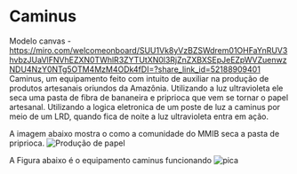 # Caminus
Modelo canvas - https://miro.com/welcomeonboard/SUU1Vk8yVzBZSWdrem01OHFaYnRUV3hvbzJUaVlFNVhEZXN0TWhlR3ZYTUtXN0l3RjZnZXBXSEpJeEZpWVZuenwzNDU4NzY0NTg5OTM4MzM4ODk4fDI=?share_link_id=52188909401
Caminus, um equipamento feito com intuito de auxiliar na produção de produtos artesanais oriundos da Amazônia. Utilizando a luz ultravioleta ele seca uma pasta de fibra de bananeira e priprioca que vem se tornar o papel artesanal. Utilizando a logica eletronica de um poste de luz a caminus por meio de um LRD, quando fica de noite a luz ultravioleta entra em ação.



A imagem abaixo mostra o como a comunidade do MMIB seca a pasta de priprioca.
![Produção de papel](https://github.com/Thiagottf/Caminus/assets/93489494/39ffd794-7cf1-4eda-8e59-d68cdb2819f0)




A Figura abaixo é o equipamento caminus funcionando
![pica](https://github.com/Thiagottf/Caminus/assets/93489494/ce81358a-16a1-4457-810b-f6505c6d9538)


